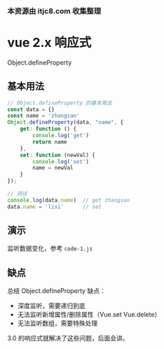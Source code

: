 ### 本资源由 itjc8.com 收集整理
# vue 2.x 响应式

Object.defineProperty 

## 基本用法

```js
// Object.defineProperty 的基本用法
const data = {}
const name = 'zhangsan'
Object.defineProperty(data, "name", {
    get: function () {
        console.log('get')
        return name  
    },
    set: function (newVal) {
        console.log('set')
        name = newVal
    }
});

// 测试
console.log(data.name)  // get zhangsan
data.name = 'lisi'      // set
```

## 演示

监听数据变化，参考 `code-1.js`

## 缺点

总结 Object.defineProperty 缺点：

- 深度监听，需要递归到底
- 无法监听新增属性/删除属性（Vue.set Vue.delete）
- 无法监听数组，需要特殊处理

3.0 的响应式就解决了这些问题，后面会讲。

